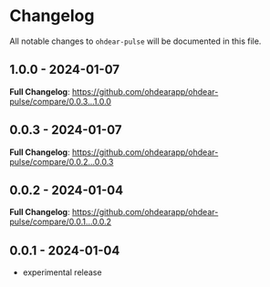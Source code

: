 # Changelog

All notable changes to `ohdear-pulse` will be documented in this file.

## 1.0.0 - 2024-01-07

**Full Changelog**: https://github.com/ohdearapp/ohdear-pulse/compare/0.0.3...1.0.0

## 0.0.3 - 2024-01-07

**Full Changelog**: https://github.com/ohdearapp/ohdear-pulse/compare/0.0.2...0.0.3

## 0.0.2 - 2024-01-04

**Full Changelog**: https://github.com/ohdearapp/ohdear-pulse/compare/0.0.1...0.0.2

## 0.0.1 - 2024-01-04

- experimental release
